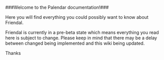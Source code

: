 ###Welcome to the Palendar documentation!###

Here you will find everything you could possibly want to know about Friendal.

Friendal is currently in a pre-beta state which means everything you read here is subject to change. Please keep in mind that there may be a delay between changed being implemented and this wiki being updated.

Thanks
